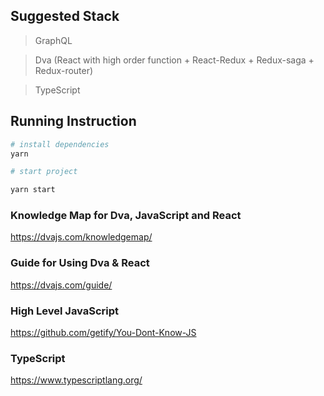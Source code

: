 ## Suggested Stack

> GraphQL

> Dva (React with high order function + React-Redux + Redux-saga + Redux-router)

> TypeScript

## Running Instruction

```bash
# install dependencies
yarn

# start project

yarn start
```

### Knowledge Map for Dva, JavaScript and React

https://dvajs.com/knowledgemap/

### Guide for Using Dva & React

https://dvajs.com/guide/

### High Level JavaScript

https://github.com/getify/You-Dont-Know-JS

### TypeScript

https://www.typescriptlang.org/
